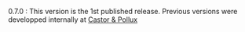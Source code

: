 0.7.0 : This version is the 1st published release. Previous versions were developped internally at [Castor & Pollux](https://www.castoretpollux.com)